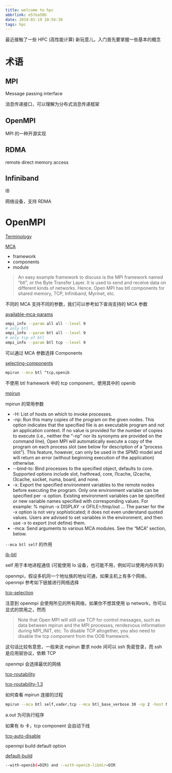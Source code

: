 ```yaml
---
title: welcome to hpc
abbrlink: e57ea50b
date: 2019-01-19 10:54:39
tags: hpc
---
```


最近接触了一些 HPC (高性能计算) 新玩意儿，入门首先要掌握一些基本的概念

# 术语

## MPI

Message passing interface

消息传递接口，可以理解为分布式消息传递框架

## OpenMPI

MPI 的一种开源实现

## RDMA

remote direct memory access

## Infiniband

IB

网络设备，支持 RDMA

# OpenMPI

[Terminology](https://www.open-mpi.org/faq/?category=developers#ompi-terminology)

[MCA](https://www.open-mpi.org/faq/?category=tuning#mca-def)

* framework
* components
* module

> An easy example framework to discuss is the MPI framework named “btl”, or the Byte Transfer Layer. It is used to send and receive data on different kinds of networks. Hence, Open MPI has btl components for shared memory, TCP, Infiniband, Myrinet, etc.

不同的 MCA 支持不同的参数，我们可以参考如下查询支持的 MCA 参数

[available-mca-params](https://www.open-mpi.org/faq/?category=tuning#available-mca-params)

```bash
ompi_info --param all all --level 9
# only btl
ompi_info --param btl all --level 9
# only tcp of btl
ompi_info --param btl tcp --level 9
```

可以通过 MCA 参数选择 Components

[selecting-components](https://www.open-mpi.org/faq/?category=tuning#selecting-components)

```bash
mpirun --mca btl ^tcp,openib
```

不使用 btl framework 中的 tcp component，使用其中的 openib

[mpirun](https://www.open-mpi.org/doc/v3.1/man1/mpirun.1.php)

mpirun 的常用参数

* -H: List of hosts on which to invoke processes.
* -np: Run this many copies of the program on the given nodes. This option indicates that the specified file is an executable program and not an application context. If no value is provided for the number of copies to execute (i.e., neither the “-np” nor its synonyms are provided on the command line), Open MPI will automatically execute a copy of the program on each process slot (see below for description of a “process slot”). This feature, however, can only be used in the SPMD model and will return an error (without beginning execution of the application) otherwise.
* --bind-to: Bind processes to the specified object, defaults to core. Supported options include slot, hwthread, core, l1cache, l2cache, l3cache, socket, numa, board, and none.
* -x: Export the specified environment variables to the remote nodes before executing the program. Only one environment variable can be specified per -x option. Existing environment variables can be specified or new variable names specified with corresponding values. For example: % mpirun -x DISPLAY -x OFILE=/tmp/out ... The parser for the -x option is not very sophisticated; it does not even understand quoted values. Users are advised to set variables in the environment, and then use -x to export (not define) them.
* -mca: Send arguments to various MCA modules. See the “MCA” section, below.

`--mca btl self` 的作用

[ib-btl](https://www.open-mpi.org/faq/?category=openfabrics#ib-btl)

self 用于本地进程通信 (可能使用 lo 设备，也可能不用，例如可以使用内存共享)

openmpi，假设多机同一个地址族的地址可通，如果主机上有多个网络，openmpi 参考如下链接进行网络选择

[tcp-selection](https://www.open-mpi.org/faq/?category=tcp#tcp-selection)

注意到 openmpi 会使用所见的所有网络，如果你不想其使用 ip network，你可以显式的禁用之，然而

> Note that Open MPI will still use TCP for control messages, such as data between mpirun and the MPI processes, rendezvous information during MPI_INIT, etc. To disable TCP altogether, you also need to disable the tcp component from the OOB framework.

这句话比较有意思，一般来说 mpirun 要求 node 间可以 ssh 免密登录，而 ssh 是应用层协议，依赖 TCP

openmpi 会选择最优的网络

[tcp-routability](https://www.open-mpi.org/faq/?category=tcp#tcp-routability)

[tcp-routability-1.3](https://www.open-mpi.org/faq/?category=tcp#tcp-routability-1.3)

如何查看 mpirun 连接的过程

```bash
mpirun --mca btl self,vader,tcp --mca btl_base_verbose 30 -np 2 -host NodeA,NodeB a.out
```

a.out 为可执行程序

如果有 ib 卡，tcp component 会自动下线

[tcp-auto-disable](https://www.open-mpi.org/faq/?category=tcp#tcp-auto-disable)

openmpi build default option

[default-build](https://www.open-mpi.org/faq/?category=building#default-build)

```bash
--with-openib(=DIR) and --with-openib-libdir=DIR
```

